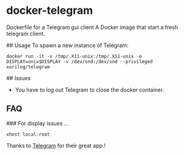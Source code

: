 # docker-telegram
Dockerfile for a Telegram gui client
A Docker image that start a fresh telegram client.

## Usage
To spawn a new instance of Telegram:

```
docker run -it -v /tmp/.X11-unix:/tmp/.X11-unix -e DISPLAY=unix$DISPLAY -v /dev/snd:/dev/snd --privileged xorilog/telegram
```
## Issues
* You have to log out Telegram to close the docker container.

## FAQ
### For display issues ...
```shell
xhost local:root
```
Thanks to [Telegram](https://telegram.org/) for their great app !
